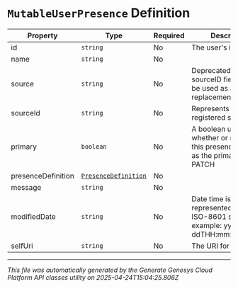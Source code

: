 # `MutableUserPresence` Definition

| Property | Type | Required | Description |
|----------|------|----------|-------------|
| id | `string` | No | The user's id |
| name | `string` | No |  |
| source | `string` | No | Deprecated - The sourceID field should be used as a replacement. |
| sourceId | `string` | No | Represents the ID of a registered source |
| primary | `boolean` | No | A boolean used to tell whether or not to set this presence source as the primary on a PATCH |
| presenceDefinition | [`PresenceDefinition`](presencedefinition-definition.md) | No |  |
| message | `string` | No |  |
| modifiedDate | `string` | No | Date time is represented as an ISO-8601 string. For example: yyyy-MM-ddTHH:mm:ss[.mmm]Z |
| selfUri | `string` | No | The URI for this object |

---

*This file was automatically generated by the Generate Genesys Cloud Platform API classes utility on 2025-04-24T15:04:25.806Z*